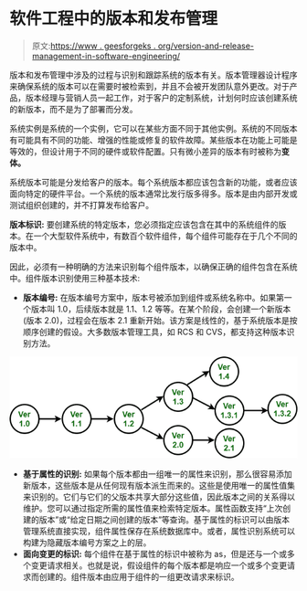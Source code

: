 # 软件工程中的版本和发布管理

> 原文:[https://www . geesforgeks . org/version-and-release-management-in-software-engineering/](https://www.geeksforgeeks.org/version-and-release-management-in-software-engineering/)

版本和发布管理中涉及的过程与识别和跟踪系统的版本有关。版本管理器设计程序来确保系统的版本可以在需要时被检索到，并且不会被开发团队意外更改。对于产品，版本经理与营销人员一起工作，对于客户的定制系统，计划何时应该创建系统的新版本，而不是为了部署而分发。

系统实例是系统的一个实例，它可以在某些方面不同于其他实例。系统的不同版本有可能具有不同的功能、增强的性能或修复的软件故障。某些版本在功能上可能是等效的，但设计用于不同的硬件或软件配置。只有微小差异的版本有时被称为**变体。**

系统版本可能是分发给客户的版本。每个系统版本都应该包含新的功能，或者应该面向特定的硬件平台。一个系统的版本通常比发行版多得多。版本是由内部开发或测试组织创建的，并不打算发布给客户。

**版本标识:**
要创建系统的特定版本，您必须指定应该包含在其中的系统组件的版本。在一个大型软件系统中，有数百个软件组件，每个组件可能存在于几个不同的版本中。

因此，必须有一种明确的方法来识别每个组件版本，以确保正确的组件包含在系统中。组件版本识别使用三种基本技术:

*   **版本编号:**
    在版本编号方案中，版本号被添加到组件或系统名称中。如果第一个版本叫 1.0，后续版本就是 1.1、1.2 等等。在某个阶段，会创建一个新版本(版本 2.0)，过程会在版本 2.1 重新开始。该方案是线性的，基于系统版本是按顺序创建的假设。大多数版本管理工具，如 RCS 和 CVS，都支持这种版本识别方法。

![](img/9bb68842a6711394fa311630862cf558.png)

*   **基于属性的识别:**
    如果每个版本都由一组唯一的属性来识别，那么很容易添加新版本，这些版本是从任何现有版本派生而来的。这些是使用唯一的属性值集来识别的。它们与它们的父版本共享大部分这些值，因此版本之间的关系得以维护。您可以通过指定所需的属性值来检索特定版本。属性函数支持“上次创建的版本”或“给定日期之间创建的版本”等查询。基于属性的标识可以由版本管理系统直接实现，组件属性保存在系统数据库中。或者，属性识别系统可以构建为隐藏版本编号方案之上的层。
*   **面向变更的标识:**
    每个组件在基于属性的标识中被称为 as，但是还与一个或多个变更请求相关。也就是说，假设组件的每个版本都是响应一个或多个变更请求而创建的。组件版本由应用于组件的一组更改请求来标识。
